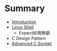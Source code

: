 # Summary

* [Introduction](README.md)
* [Linux Shell](linux_shell.md)
   * Expect妙用無窮
* C Design Pattern 
* [Advanced C Socket](advanced_c_socket.md)

